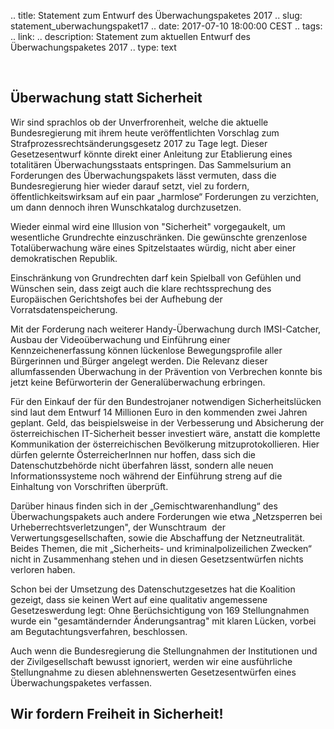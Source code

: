 .. title: Statement zum Entwurf des Überwachungspaketes 2017
.. slug: statement_uberwachungspaket17
.. date: 2017-07-10 18:00:00 CEST
.. tags:
.. link:
.. description: Statement zum aktuellen Entwurf des Überwachungspaketes 2017
.. type: text

&nbsp;

## Überwachung statt Sicherheit

Wir sind sprachlos ob der Unverfrorenheit,
welche die aktuelle Bundesregierung mit ihrem heute veröffentlichten
Vorschlag zum Strafprozessrechtsänderungsgesetz 2017 zu Tage legt.
Dieser Gesetzesentwurf könnte direkt einer Anleitung zur Etablierung
eines totalitären Überwachungsstaats entspringen. Das Sammelsurium an
Forderungen des Überwachungspakets lässt vermuten, dass die
Bundesregierung hier wieder darauf setzt, viel zu fordern,
öffentlichkeitswirksam auf ein paar „harmlose“ Forderungen zu
verzichten, um dann dennoch ihren Wunschkatalog durchzusetzen.

Wieder einmal wird eine Illusion von "Sicherheit" vorgegaukelt, um
wesentliche Grundrechte einzuschränken. Die gewünschte grenzenlose
Totalüberwachung wäre eines Spitzelstaates würdig, nicht aber einer
demokratischen Republik.

<!-- TEASER_END -->

Einschränkung von Grundrechten darf kein Spielball von Gefühlen und
Wünschen sein, dass zeigt auch die klare rechtssprechung des
Europäischen Gerichtshofes bei der Aufhebung der
Vorratsdatenspeicherung.

Mit der Forderung nach weiterer Handy-Überwachung durch IMSI-Catcher,
Ausbau der Videoüberwachung und Einführung einer Kennzeichenerfassung
können lückenlose Bewegungsprofile aller Bürgerinnen und Bürger angelegt
werden. Die Relevanz dieser allumfassenden Überwachung in der Prävention
von Verbrechen konnte bis jetzt keine Befürworterin der
Generalüberwachung erbringen.

Für den Einkauf der für den Bundestrojaner notwendigen Sicherheitslücken
sind laut dem Entwurf 14 Millionen Euro in den kommenden zwei Jahren
geplant. Geld, das beispielsweise in der Verbesserung und Absicherung
der österreichischen IT-Sicherheit besser investiert wäre, anstatt die
komplette Kommunikation der österreichischen Bevölkerung
mitzuprotokollieren. Hier dürfen gelernte ÖsterreicherInnen nur hoffen,
dass sich die Datenschutzbehörde nicht überfahren lässt, sondern alle
neuen Informationssysteme noch während der Einführung streng auf die
Einhaltung von Vorschriften überprüft.

Darüber hinaus finden sich in der „Gemischtwarenhandlung“ des
Überwachungspakets auch andere Forderungen wie etwa „Netzsperren bei
Urheberrechtsverletzungen", der Wunschtraum  der
Verwertungsgesellschaften, sowie die Abschaffung der Netzneutralität.
Beides Themen, die mit „Sicherheits- und kriminalpolizeilichen Zwecken“
nicht in Zusammenhang stehen und in diesen Gesetzsentwürfen nichts
verloren haben.

Schon bei der Umsetzung des Datenschutzgesetzes hat die Koalition
gezeigt, dass sie keinen Wert auf eine qualitativ angemessene
Gesetzeswerdung legt: Ohne Berüchsichtigung von 169 Stellungnahmen wurde
ein "gesamtändernder Änderungsantrag" mit klaren Lücken, vorbei am
Begutachtungsverfahren, beschlossen.

Auch wenn die Bundesregierung die Stellungnahmen der Institutionen und
der Zivilgesellschaft bewusst ignoriert, werden wir 
eine ausführliche Stellungnahme zu diesen ablehnenswerten
Gesetzesentwürfen eines Überwachungspaketes verfassen.

## **Wir fordern Freiheit in Sicherheit!**

&nbsp;

